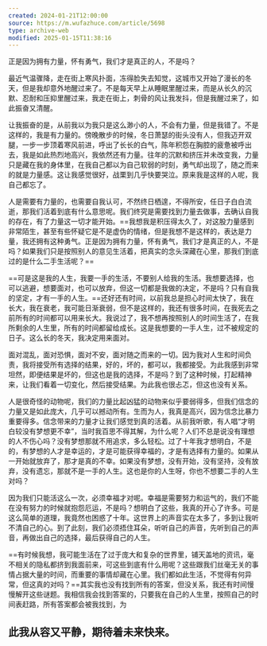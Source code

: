 ```yaml
---
created: 2024-01-21T12:00:00
source: https://m.wufazhuce.com/article/5698
type: archive-web
modified: 2025-01-15T11:38:16
---
```


正是因为拥有力量，怀有勇气，我们才是真正的人，不是吗？

最近气温骤降，走在街上寒风扑面，冻得脸失去知觉，这城市又开始了漫长的冬天，但是我却意外地醒过来了。不是每天早上从睡眠里醒过来，而是从长久的沉默、忍耐和压抑里醒过来，我走在街上，刺骨的风让我发抖，但是我醒过来了，如此振奋又清醒。

让我振奋的是，从前我以为我只是这么渺小的人，不会有力量，但是我错了。不是这样的，我是有力量的。傍晚散步的时候，冬日萧瑟的街头没有人，但我迈开双腿，一步一步顶着寒风前进，呼出了长长的白气，陈年积怨在胸腔的疲惫被呼出去，我是如此热烈地高兴，我依然还有力量。往年的沉默和挤压并未改变我，力量只是藏在我的身体里，在我自己都以为自己软弱的时刻，勇气却出现了，随之而来的就是力量感。这让我感觉很好，战栗到几乎快要哭泣。原来我是这样的人呢，我自己都忘了。

人是需要有力量的，也需要自我认可，不然终日栖遑，不得所安，任日子白白流逝，那我们活着到底有什么意思呢。我们终究是需要找到力量去做事，去确认自我的存在，有了力量这一切才能开始。==我想我是积压得太久了，对这股力量感到非常陌生，甚至有些怀疑它是不是虚伪的情绪，但是我想不是这样的，表达是力量，我还拥有这种勇气。正是因为拥有力量，怀有勇气，我们才是真正的人，不是吗？如果我们只是按照别人的意见生活着，把真实的念头深藏在心里，那我们到底过的是什么二手生活呢？==

==可是这是我的人生，我要一手的生活，不要别人给我的生活。我想要选择，也可以逃避，想要面对，也可以放弃，但这一切都是我做的决定，不是吗？只有自我的坚定，才有一手的人生。==还好还有时间，以前我总是担心时间太快了，我在长大，我在衰老，我可能日渐衰弱，但不是这样的，我还有很多时间，在我死去之前所有的时间都可以用来长大。我说过了，我不想再按照别人的时间生活了，在我所剩余的人生里，所有的时间都留给成长。这是我想要的一手人生，过不被规定的日子。这么长的冬天，我决定用来面对。

面对混乱，面对恐惧，面对不安，面对随之而来的一切。因为我对人生和时间负责，我将接受所有选择的结果，好的，坏的，都可以，我都接受。为此我感到非常坦然，即便结果是坏的，但这也是我的选择，不是吗？到了这种时候，打起精神来，让我们看着一切变化，然后接受结果。为此我也很忐忑，但这也没有关系。

  人是很奇怪的动物呢，我们的力量比起凶猛的动物来似乎要弱得多，但我们信念的力量又是如此庞大，几乎可以撼动所有。生而为人，我真是高兴，因为信念比暴力重要得多。信念带来的力量才让我们感觉到真的活着。从前我听歌，有人唱“才明白较没有梦想更不幸”，当时我百思不得其解，为什么呢？人们不总是说没有理想的人不伤心吗？没有梦想那就不用追求，多么轻松。过了十年我才想明白，不是的，有梦想的人才是幸运的，才是可能获得幸福的，才是有选择有力量的。如果从一开始就放弃了，那才是真的不幸。如果没有梦想，没有开始，没有坚持，没有放弃，没有遗忘，那就不是一手的人生。这也是你的人生呀，你也不想要二手的人生对吗？

  因为我们只能活这么一次，必须幸福才对呢。幸福是需要努力和运气的，我们不能在没有努力的时候就抱怨厄运，不是吗？想明白了这些，我真的开心了许多。可是这么简单的道理，我竟然也困惑了十年。这世界上的声音实在太多了，多到让我听不清自己的心。到了此刻，我们必须捂住耳朵，听听自己的声音，先听到自己的声音，再做出自己的选择，最后获得自己的人生。

==有时候我想，我可能生活在了过于庞大和复杂的世界里，铺天盖地的资讯，毫不相关的隐私都挤到我面前来，可这些到底有什么用呢？这些跟我们丝毫无关的事情占据大量的时间，而重要的事情却藏在心里。我们都如此生活，不觉得有何异常，但这真的对吗？==其实我也没有找到所有的答案，但没关系，我还有时间慢慢解开这些谜题。我相信我会找到答案的，只要我在自己的人生里，按照自己的时间表赶路，所有答案都会被我找到，为

此我从容又平静，期待着未来快来。
-
